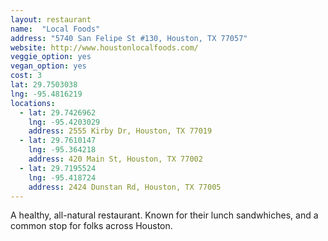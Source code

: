 ```yaml
---
layout: restaurant
name:  "Local Foods"
address: "5740 San Felipe St #130, Houston, TX 77057"
website: http://www.houstonlocalfoods.com/
veggie_option: yes
vegan_option: yes
cost: 3
lat: 29.7503038
lng: -95.4816219
locations:
  - lat: 29.7426962
    lng: -95.4203029
    address: 2555 Kirby Dr, Houston, TX 77019
  - lat: 29.7610147
    lng: -95.364218
    address: 420 Main St, Houston, TX 77002
  - lat: 29.7195524
    lng: -95.418724
    address: 2424 Dunstan Rd, Houston, TX 77005
---
```


A healthy, all-natural restaurant. Known for their lunch sandwhiches, and a common stop for folks across Houston.
